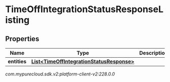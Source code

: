 # TimeOffIntegrationStatusResponseListing


## Properties

| Name | Type | Description | Notes |
| ------------ | ------------- | ------------- | ------------- |
| **entities** | [**List&lt;TimeOffIntegrationStatusResponse&gt;**](TimeOffIntegrationStatusResponse) |  |  [optional] |




_com.mypurecloud.sdk.v2:platform-client-v2:228.0.0_
